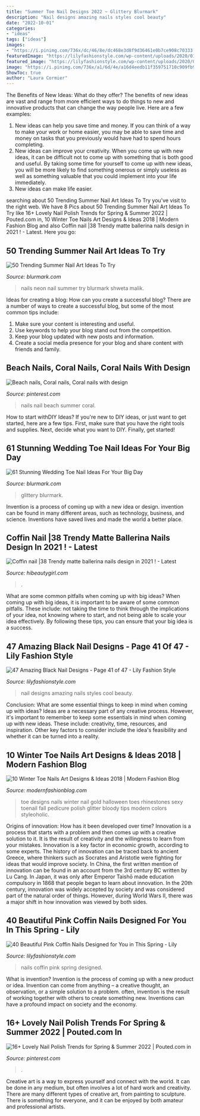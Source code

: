 ```yaml
---
title: "Summer Toe Nail Designs 2022 ~ Glittery Blurmark"
description: "Nail designs amazing nails styles cool beauty"
date: "2022-10-01"
categories:
- "ideas"
tags: ["ideas"]
images:
- "https://i.pinimg.com/736x/dc/46/8e/dc468e3d8f9d36461e0b7ce908c70333.jpg"
featuredImage: "https://lilyfashionstyle.com/wp-content/uploads/2020/01/41-9.png"
featured_image: "https://lilyfashionstyle.com/wp-content/uploads/2020/01/41-9.png"
image: "https://i.pinimg.com/736x/a1/6d/4e/a16d4eedb11f359751710c909fb90e31--point-nails-summer-nail-art.jpg"
ShowToc: true
author: "Laura Cormier"
---
```



The Benefits of New Ideas: What do they offer?
The benefits of new ideas are vast and range from more efficient ways to do things to new and innovative products that can change the way people live. Here are a few examples: 
1. New ideas can help you save time and money. If you can think of a way to make your work or home easier, you may be able to save time and money on tasks that you previously would have had to spend hours completing. 
2. New ideas can improve your creativity. When you come up with new ideas, it can be difficult not to come up with something that is both good and useful. By taking some time for yourself to come up with new ideas, you will be more likely to find something onerous or simply useless as well as something valuable that you could implement into your life immediately. 
3. New ideas can make life easier.

	

		
searching about 50 Trending Summer Nail Art Ideas To Try you've visit to the right web. We have 8 Pics about 50 Trending Summer Nail Art Ideas To Try like 16+ Lovely Nail Polish Trends for Spring &amp; Summer 2022 | Pouted.com in, 10 Winter Toe Nails Art Designs &amp; Ideas 2018 | Modern Fashion Blog and also Coffin nail |38 Trendy matte ballerina nails design in 2021 ! - Latest. Here you go:
		
    
## 50 Trending Summer Nail Art Ideas To Try

<img loading=lazy src="https://www.blurmark.com/wp-content/uploads/2017/04/Neon-Nails.jpg" onerror="this.onerror=null;this.src='https://tse4.mm.bing.net/th?id=OIP.ApWCxpVMUgSylkcV3nmnDAHaFu&amp;pid=15.1';" alt="50 Trending Summer Nail Art Ideas To Try">

_Source: blurmark.com_

>nails neon nail summer try blurmark shweta malik. 

	

Ideas for creating a blog: How can you create a successful blog?
There are a number of ways to create a successful blog, but some of the most common tips include: 
1. Make sure your content is interesting and useful.
2. Use keywords to help your blog stand out from the competition.
3. Keep your blog updated with new posts and information.
4. Create a social media presence for your blog and share content with friends and family.

    
## Beach Nails, Coral Nails, Coral Nails With Design

<img loading=lazy src="https://i.pinimg.com/736x/a1/6d/4e/a16d4eedb11f359751710c909fb90e31--point-nails-summer-nail-art.jpg" onerror="this.onerror=null;this.src='https://tse3.mm.bing.net/th?id=OIP.TgJ-X-i6cqMX0LaEhs9pWQHaJ3&amp;pid=15.1';" alt="Beach nails, Coral nails, Coral nails with design">

_Source: pinterest.com_

>nails nail beach summer coral. 

	

How to start withDIY Ideas?
If you're new to DIY ideas, or just want to get started, here are a few tips. First, make sure that you have the right tools and supplies. Next, decide what you want to DIY. Finally, get started!

    
## 61 Stunning Wedding Toe Nail Ideas For Your Big Day

<img loading=lazy src="https://www.blurmark.com/wp-content/uploads/2017/05/Blue-Glittery-Nails-1024x1024.jpg" onerror="this.onerror=null;this.src='https://tse4.mm.bing.net/th?id=OIP.xhHlVFSbBFzlfDzLYLNbtgHaHa&amp;pid=15.1';" alt="61 Stunning Wedding Toe Nail Ideas For Your Big Day">

_Source: blurmark.com_

>glittery blurmark. 

	

Invention is a process of coming up with a new idea or design. invention can be found in many different areas, such as technology, business, and science. Inventions have saved lives and made the world a better place.

    
## Coffin Nail |38 Trendy Matte Ballerina Nails Design In 2021 ! - Latest

<img loading=lazy src="https://hibeautygirl.com/wp-content/uploads/2021/03/31-4.jpg" onerror="this.onerror=null;this.src='https://tse2.mm.bing.net/th?id=OIP.-a34Y_IjpKnawesMyNHq1AHaKT&amp;pid=15.1';" alt="Coffin nail |38 Trendy matte ballerina nails design in 2021 ! - Latest">

_Source: hibeautygirl.com_

>. 

	

What are some common pitfalls when coming up with big ideas?
When coming up with big ideas, it is important to be aware of some common pitfalls. These include: not taking the time to think through the implications of your idea, not knowing where to start, and not being able to scale your idea effectively. By following these tips, you can ensure that your big idea is a success.

    
## 47 Amazing Black Nail Designs - Page 41 Of 47 - Lily Fashion Style

<img loading=lazy src="https://lilyfashionstyle.com/wp-content/uploads/2020/01/41-9.png" onerror="this.onerror=null;this.src='https://tse2.mm.bing.net/th?id=OIP.RmCsW2MuuJD-BC25ejdGkwHaKy&amp;pid=15.1';" alt="47 Amazing Black Nail Designs - Page 41 of 47 - Lily Fashion Style">

_Source: lilyfashionstyle.com_

>nail designs amazing nails styles cool beauty. 

	

Conclusion: What are some essential things to keep in mind when coming up with ideas?
Ideas are a necessary part of any creative process. However, it's important to remember to keep some essentials in mind when coming up with new ideas. These include: creativity, time, resources, and inspiration. Other key factors to consider include the idea's feasibility and whether it can be turned into a reality.

    
## 10 Winter Toe Nails Art Designs &amp; Ideas 2018 | Modern Fashion Blog

<img loading=lazy src="http://modernfashionblog.com/wp-content/uploads/2017/12/10-Winter-Toe-Nails-Art-Designs-Ideas-2018-7.gif" onerror="this.onerror=null;this.src='https://tse1.mm.bing.net/th?id=OIP.1mrxXQa10Q7dy3OSSh_k9wHaG9&amp;pid=15.1';" alt="10 Winter Toe Nails Art Designs &amp; Ideas 2018 | Modern Fashion Blog">

_Source: modernfashionblog.com_

>toe designs nails winter nail gold halloween toes rhinestones sexy toenail fall pedicure polish glitter bloody tips modern colors styleoholic. 

	

Origins of innovation: How has it been developed over time?
Innovation is a process that starts with a problem and then comes up with a creative solution to it. It is the result of creativity and the willingness to learn from your mistakes. Innovation is a key factor in economic growth, according to some experts. The history of innovation can be traced back to ancient Greece, where thinkers such as Socrates and Aristotle were fighting for ideas that would improve society. In China, the first written mention of innovation can be found in an account from the 3rd century BC written by Lu Cang. In Japan, it was only after Emperor Taishō made education compulsory in 1868 that people began to learn about innovation. In the 20th century, innovation was widely accepted by society and was considered part of the natural order of things. However, during World Wars II, there was a major shift in how innovation was viewed by both sides.

    
## 40 Beautiful Pink Coffin Nails Designed For You In This Spring - Lily

<img loading=lazy src="https://lilyfashionstyle.com/wp-content/uploads/2020/02/2-16.jpg" onerror="this.onerror=null;this.src='https://tse3.mm.bing.net/th?id=OIP.eAb9zD71oiVFamsubcN8mwHaKi&amp;pid=15.1';" alt="40 Beautiful Pink Coffin Nails Designed for You in This Spring - Lily">

_Source: lilyfashionstyle.com_

>nails coffin pink spring designed. 

	

What is invention?
Invention is the process of coming up with a new product or idea. Invention can come from anything – a creative thought, an observation, or a simple solution to a problem. often, invention is the result of working together with others to create something new. Inventions can have a profound impact on society and the economy.

    
## 16+ Lovely Nail Polish Trends For Spring &amp; Summer 2022 | Pouted.com In

<img loading=lazy src="https://i.pinimg.com/736x/dc/46/8e/dc468e3d8f9d36461e0b7ce908c70333.jpg" onerror="this.onerror=null;this.src='https://tse3.mm.bing.net/th?id=OIP.LWFrEvTH_JjgbJSfHW6COgHaJ4&amp;pid=15.1';" alt="16+ Lovely Nail Polish Trends for Spring &amp; Summer 2022 | Pouted.com in">

_Source: pinterest.com_

>. 

	

Creative art is a way to express yourself and connect with the world. It can be done in any medium, but often involves a lot of hard work and creativity. There are many different types of creative art, from painting to sculpture. There is something for everyone, and it can be enjoyed by both amateur and professional artists.

